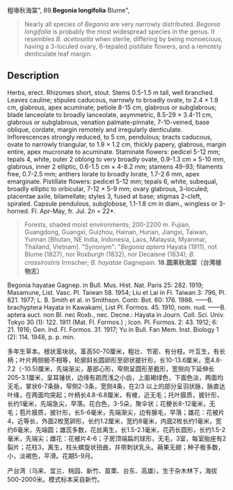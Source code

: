 粗喙秋海棠",
89.**Begonia longifolia** Blume",

> Nearly all species of *Begonia* are very narrowly distributed. *Begonia longifolia* is probably the most widespread species in the genus. It resembles *B. acetosella* when sterile, differing by being monoecious, having a 3-loculed ovary, 6-tepaled pistillate flowers, and a remotely denticulate leaf margin.

## Description
Herbs, erect. Rhizomes short, stout. Stems 0.5-1.5 m tall, well branched. Leaves cauline; stipules caducous, narrowly to broadly ovate, to 2.4 × 1.9 cm, glabrous, apex acuminate; petiole 8-15 cm, glabrous or subglabrous; blade lanceolate to broadly lanceolate, asymmetric, 8.5-29 × 3.4-11 cm, glabrous or subglabrous, venation palmate-pinnate, 7-10-veined, base oblique, cordate, margin remotely and irregularly denticulate. Inflorescences strongly reduced, to 5 cm, pendulous; bracts caducous, ovate to narrowly triangular, to 1.9 × 1.2 cm, thickly papery, glabrous, margin entire, apex mucronate to acuminate. Staminate flowers: pedicel 5-12 mm; tepals 4, white, outer 2 oblong to very broadly ovate, 0.9-1.3 cm × 5-10 mm, glabrous, inner 2 elliptic, 0.6-1.5 cm × 4-8.2 mm; stamens 49-93; filaments free, 0.7-2.5 mm; anthers lorate to broadly lorate, 1.7-2.6 mm, apex emarginate. Pistillate flowers: pedicel 5-12 mm; tepals 6, white, subequal, broadly elliptic to orbicular, 7-12 × 5-9 mm; ovary glabrous, 3-loculed; placentae axile, bilamellate; styles 3, fused at base; stigmas 2-cleft, spiraled. Capsule pendulous, subglobose, 1.1-1.8 cm in diam., wingless or 3-horned. Fl. Apr-May, fr. Jul. 2*n* = 22*.

> Forests, shaded moist environments; 200-2200 m. Fujian, Guangdong, Guangxi, Guizhou, Hainan, Hunan, Jiangxi, Taiwan, Yunnan [Bhutan, NE India, Indonesia, Laos, Malaysia, Myanmar, Thailand, Vietnam].
  "Synonym": "*Begonia aptera* Hayata (1911), not Blume (1827), nor Roxburgh (1832), nor Decaisne (1834); *B. crassirostris* Irmscher; *B. hayatae* Gagnepain.
**18.圆果秋海棠（台湾植物志）**

Begonia hayatae Gagnep. in Bull. Mus. Hist. Nat. Paris 25: 282. 1919; Masamune, List. Vasc. Pl. Taiwan 58. 1954; Liu et Lai in Fl. Taiwan 3: 796, Pl. 821. 1977; L. B. Smith et al. in Smithson. Contr. Bot. 60: 176. 1986. ——B. brachyptera Hayata in Kawakami, List Pl. Formos. 45. 1910, nom. nud. ——B. aptera auct. non Bl. nec Roxb., nec. Decne.: Hayata in Journ. Coll. Sci. Univ. Tokyo 30 (1): 122. 1911 (Mat. Fl. Formos.) ; Icon. Pl. Formos. 2: 43. 1912; 6: 21. 1916; Gen. Ind. Fl. Formos. 31. 1917; Yu in Bull. Fan Mem. Inst. Biology 1 (2): 114. 1948, p. p. min.

多年生草本。根状茎块状。茎高50-70厘米，粗壮、节密、有分枝。叶互生，有长柄；叶片两侧极不相等，轮廓斜长圆卵形至卵状披针形，长10-13.6厘米，宽4.8-7.2（-10.5)厘米，先端渐尖，基部心形，窄侧呈圆形至截形，宽侧向下延伸长205-3.1厘米，呈耳锤状，边缘有疏而浅之小齿，上面褐绿色，下面色淡，两面均无毛，掌状6-7条脉，窄侧2-3条，宽侧4条，在2/3 以上的部分呈羽状脉，脉直达叶缘，在两面均突起；叶柄长4.8-6.8厘米，有棱，近无毛；托叶膜质，披针形，长约1毫米，先端急尖，早落。花白色，3-5朵，聚伞状；花梗长8-12毫米，无毛；苞片膜质，披针形，长5-6毫米，先端渐尖，边有腺毛，早落；雄花：花被片4，近等长，外面2枚宽卵形，长约1.2厘米，宽约8毫米，内面2枚长约1毫米，宽约6毫米，先端圆；雄蕊多数，花丝离生，长1.5-2.1毫米，花药长圆形，长约1.5-2毫米，先端尖；雌花：花被片4-6；子房顶端扁的球形，无毛，3室，每室胎座有2裂片；花柱3，离生，柱头螺旋状扭曲，并带刺状乳头。蒴果无翅；种子极多数，小，淡褐色，平滑。花期5-9月。

产台湾（乌来、宜兰、桃园、新竹、苗栗、台东、高雄）。生于杂木林下，海拔500-2000米。模式标本采自新竹。
